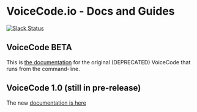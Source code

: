 # VoiceCode.io - Docs and Guides

[![Slack Status](https://slack.voicecode.io/badge.svg)](https://slack.voicecode.io)

## VoiceCode BETA
This is [the documentation](https://github.com/VoiceCode/docs/wiki) for the original (DEPRECATED) VoiceCode that runs from the command-line. 


## VoiceCode 1.0 (still in pre-release)
The new [documentation is here](https://voicecode.gitbooks.io/voicecode/content)
